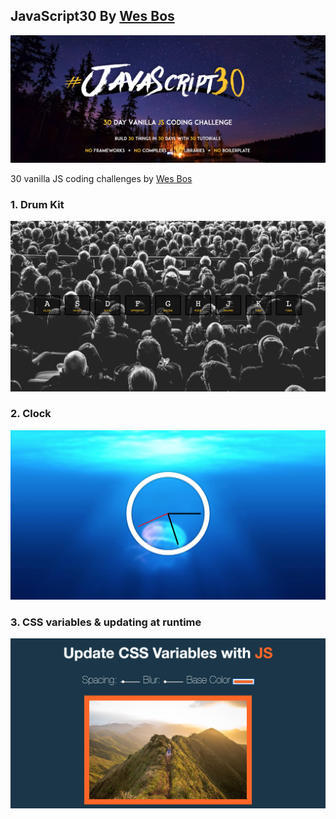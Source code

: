 ## JavaScript30 By [Wes Bos](javascript30.com)

![](./Images/HomePage.png)

30 vanilla JS coding challenges by [Wes Bos](javascript30.com)

### 1. Drum Kit
![](./Images/drumKit.png)

### 2. Clock
![](./Images/clock.png)

### 3. CSS variables & updating at runtime
![](./Images/cssVarables.png)
